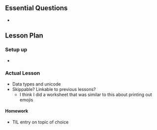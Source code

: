 ## Essential Questions

-

## Lesson Plan

### Setup up

-

### Actual Lesson

- Data types and unicode
- Skippable? Linkable to previous lessons?
    - I think I did a worksheet that was similar to this about printing out emojis

#### Homework

- TIL entry on topic of choice
